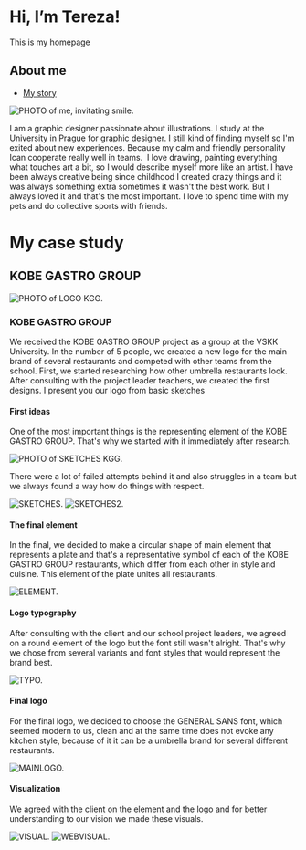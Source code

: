 # Hi, I’m Tereza!

This is my homepage

## About me

- [My story](MYSTORY)

![PHOTO of me, invitating smile.](niceme.PNG)

I am a graphic designer passionate about illustrations. I study  at the University in Prague for graphic designer. I still kind of finding myself so I'm exited about new experiences. Because my calm and friendly personality Ican cooperate really well in teams.
 I love drawing, painting everything what touches art a bit, so I would describe myself more like an artist. I have been always creative being since childhood I created crazy things and it was always something extra sometimes it wasn't the best work. But I always loved it and that's the most important.
I love to spend time with my pets and do collective sports with friends.

# My case study
## KOBE GASTRO GROUP
![PHOTO of LOGO KGG.](mainLOGO.png)

### KOBE GASTRO GROUP

We received the KOBE GASTRO GROUP project as a group at the VSKK University. In the number of 5 people, we created a new logo for the main brand of several restaurants and competed with other teams from the school. First, we started researching how other umbrella restaurants look. After consulting with the project leader teachers, we created the first designs. I present you our logo from basic sketches

#### First ideas

 One of the most important things is the representing element of the KOBE GASTRO GROUP. That's why we started with it immediately after research.
 
![PHOTO of SKETCHES KGG.](SKETCHES.png)

There were a lot of failed attempts behind it and also struggles in a team but we always found a way how do things with respect.

![SKETCHES.](FIRSTIDEA.png)
![SKETCHES2.](SKETCH.png)

#### The final element
In the final, we decided to make a circular shape of main element that represents a plate and that's a representative symbol of each of the
KOBE GASTRO GROUP restaurants, which differ from each other in style and cuisine. This element of the plate unites all restaurants.

![ELEMENT.](MAINTHING.png)

#### Logo typography
 After consulting with the client and our school project leaders, we agreed on a round element of the logo but the font still wasn't alright. That's why we chose from several variants and font styles that would represent the brand best.
 
![TYPO.](TYPO.png)
 
#### Final logo
For the final logo, we decided to choose the GENERAL SANS font, which seemed modern to us, clean and at the same time does not evoke any kitchen style, because of it it can be a umbrella brand for several different restaurants.

![MAINLOGO.](mainLOGO.png)

#### Visualization
We agreed with the client on the element and the logo and for better understanding to our vision we made these visuals. 

![VISUAL.](VISUAL.png)
![WEBVISUAL.](WEBVISUAL.png)
